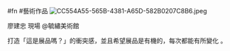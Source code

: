 #fn #藝術作品
![CC554A55-565B-4381-A65D-582B0207C8B6.jpeg](CC554A55-565B-4381-A65D-582B0207C8B6.jpeg)

廖建忠 現場
@毓繡美術館

打造「這是展品嗎？」的衝突感，並且希望展品是有機的，每次都能有所變化 。
